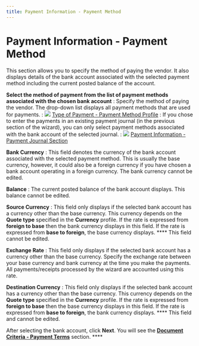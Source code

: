 ```yaml
---
title: Payment Information - Payment Method
---
```


# Payment Information - Payment Method


This section allows you to specify the method of paying the vendor.  It also displays details of the bank account associated with the selected  payment method including the current posted balance of the account.


**Select the method of payment from the list of  payment methods associated with the chosen bank account**
: Specify the method of paying the vendor. The drop-down  list displays all payment methods that are used for payments.
: ![]({{site.acc_baseurl}}/img/lens.gif) [Type  of Payment - Payment Method Profile]({{site.sc_chm}}/options/payment-information/payment-methods/payment-method-details/type_of_payment.html)
: If you chose to enter the payments in an existing  payment journal (in the previous section of the wizard), you can only  select payment methods associated with the bank account of the selected  journal.
: ![]({{site.acc_baseurl}}/img/lens.gif) [Payment  Information - Payment Journal Section]({{site.acc_baseurl}}/vendor-payments-and-refunds/multiple-payments/wizard/payment_information_-_payment_journal.html)


**Bank Currency**
: This field denotes the currency of the bank account  associated with the selected payment method. This is usually the base  currency, however, it could also be a foreign currency if you have chosen  a bank account operating in a foreign currency. The bank currency cannot  be edited.


**Balance**
: The current posted balance of the bank account displays.  This balance cannot be edited.


**Source Currency**
: This field only displays if the selected bank account  has a currency other than the base currency. This currency depends on  the **Quote type** specified in the  **Currency** profile. If the rate  is expressed from **foreign to base**  then the bank currency displays in this field. If the rate is expressed  from **base to foreign**, the base  currency displays. **** This field cannot  be edited.


**Exchange Rate**
: This field only displays if the selected bank account  has a currency other than the base currency. Specify the exchange rate  between your base currency and bank currency at the time you make the  payments. All payments/receipts processed by the wizard are accounted  using this rate.


**Destination Currency**
: This field only displays if the selected bank account  has a currency other than the base currency. This currency depends on  the **Quote type** specified in the  **Currency** profile. If the rate  is expressed from **foreign to base**  then the base currency displays in this field. If the rate is expressed  from **base to foreign**, the bank  currency displays. **** This field and  cannot be edited.


After selecting the bank account, click **Next**.  You will see the [**Document 
 Criteria - Payment Terms**]({{site.acc_baseurl}}/vendor-payments-and-refunds/multiple-payments/wizard/document_criteria_payment_terms.html) section. ****
